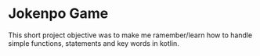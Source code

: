 # Jokenpo Game
This short project objective was to make me ramember/learn how to handle simple functions, statements and key words in kotlin.
